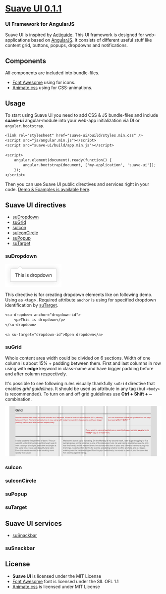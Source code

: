 # [Suave UI 0.1.1](http://uoziod.github.io/suave-ui)
### UI Framework for AngularJS

Suave UI is inspired by [Actiguide](https://github.com/tansky/actiguide). This UI framework is designed for 
web-applications based on [AngularJS](http://angularjs.org). It consists of different useful stuff like content grid,
buttons, popups, dropdowns and notifications.


## Components

All components are included into bundle-files.

- [Font Awesome](http://fontawesome.io/) using for icons.
- [Animate.css](http://daneden.github.io/animate.css/) using for CSS-animations. 


## Usage

To start using Suave UI you need to add CSS & JS bundle-files and include **suave-ui** angular-module into your web-app
initialization via DI or `angular.bootstrap`.

    <link rel="stylesheet" href="suave-ui/build/styles.min.css" />
    <script src="js/angular.min.js"></script>
    <script src="suave-ui/build/app.min.js"></script>

    <script>
        angular.element(document).ready(function() {
            angular.bootstrap(document, ['my-application', 'suave-ui']);
        });
    </script>

Then you can use Suave UI public directives and services right in your code. [Demo & Examples is available here](http://uoziod.github.io/suave-ui).


## Suave UI directives

- [suDropdown](#suDropdown)
- [suGrid](#suGrid)
- [suIcon](#suIcon)
- [suIconCircle](#suIconCircle)
- [suPopup](#suPopup)
- [suTarget](#suTarget)


### <a name="suDropdown"/>suDropdown

<img src="demos/images/dd.png" />

This directive is for creating dropdown elements like on following demo. Using as &lt;tag&gt;. Required attribute `anchor`
is using for specified dropdown identification by [suTarget](#suTarget).

    <su-dropdown anchor="dropdown-id">
        <p>This is dropdown</p>
    </su-dropdown>
    
    <a su-target="dropdown-id">Open dropdown</a>


### <a name="suGrid"/>suGrid

Whole content area width could be divided on 6 sections. Width of one column is about 15% + padding between them. First and last columns in row using with <strong>edge</strong> keyword in class-name and have bigger padding before and after column respectively.

It's possible to see following rules visually thankfully `suGrid` directive that enables *grid guidelines*. It should be used as attribute in any tag (but `<body>` is recommended). To turn on and off grid guidelines use **Ctrl + Shift + ~** combination.

<img src="demos/images/grid.png" />


### <a name="suIcon"/>suIcon


### <a name="suIconCircle"/>suIconCircle


### <a name="suPopup"/>suPopup


### <a name="suTarget"/>suTarget



## Suave UI services

- [suSnackbar](#suSnackbar)


### <a name="suSnackbar"/>suSnackbar


## License

- **Suave UI** is licensed under the MIT License
- [Font Awesome](http://fontawesome.io/) font is licensed under the SIL OFL 1.1
- [Animate.css](http://daneden.github.io/animate.css/) is licensed under MIT License
